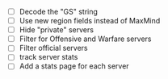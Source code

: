 - [ ] Decode the "GS" string
- [ ] Use new region fields instead of MaxMind
- [ ] Hide "private" servers
- [ ] Filter for Offensive and Warfare servers
- [ ] Filter official servers
- [ ] track server stats
- [ ] Add a stats page for each server
